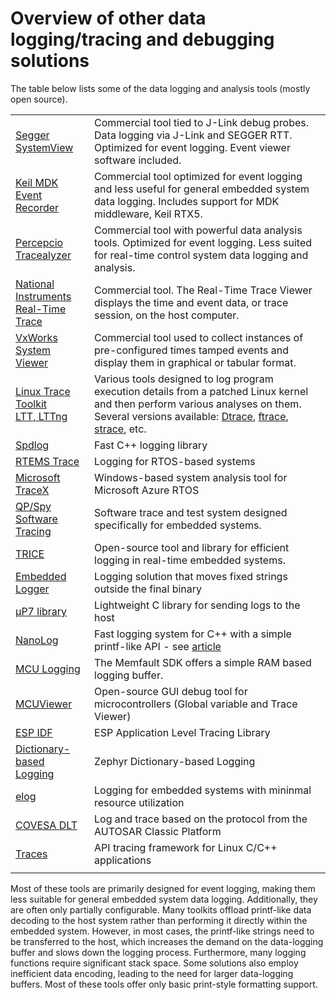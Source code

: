 # Overview of other data logging/tracing and debugging solutions

The table below lists some of the data logging and analysis tools (mostly open source).

|||
|:---|:----|
| [Segger SystemView](https://www.segger.com/products/development-tools/systemview/) |		Commercial tool tied to J-Link debug probes. <br> Data logging via J-Link and SEGGER RTT. Optimized for event logging. Event viewer software included. |
| [Keil MDK Event <br> Recorder](https://www.keil.com/pack/doc/compiler/EventRecorder/html/index.html) |	Commercial tool optimized for event logging and less useful for general embedded system data logging. Includes support for MDK middleware, Keil RTX5. |
| [Percepcio <br> Tracealyzer](https://percepio.com/tracealyzer/) |Commercial tool with powerful data analysis tools. Optimized for event logging. Less suited for real-time control system data logging and analysis.|
|[National Instruments <br> Real-Time Trace](https://www.ni.com/docs/en-US/bundle/labview-2021-real-time-module/page/lvtracehelp/lv_tracetoolkit_help.html) | Commercial tool. The Real-Time Trace Viewer displays the time and event data, or trace session, on the host computer.|
|[VxWorks System Viewer](https://learning.windriver.com/vxworks-7-system-viewer) | Commercial tool used to collect instances of pre-configured times tamped events and display them in graphical or tabular format.|
|[Linux Trace Toolkit <br> LTT, LTTng](https://en.wikipedia.org/wiki/Linux_Trace_Toolkit) | Various tools designed to log program execution details from a patched Linux kernel and then perform various analyses on them. Several versions available:  [Dtrace](https://en.wikipedia.org/wiki/DTrace), [ftrace](https://en.wikipedia.org/wiki/Ftrace), [strace](https://en.wikipedia.org/wiki/Strace), etc.|
|[Spdlog](https://github.com/gabime/spdlog)	| Fast C++ logging library|
|[RTEMS Trace](https://docs.rtems.org/docs/main/user/tracing/introduction.html) | Logging for RTOS-based systems|
|[Microsoft TraceX](https://learn.microsoft.com/en-us/azure/rtos/tracex/overview-tracex) | Windows-based system analysis tool for Microsoft Azure RTOS|
|[QP/Spy <br> Software Tracing](https://www.state-machine.com/qtools/qpspy.html) | Software trace and test system designed specifically for embedded systems.|
|[TRICE](https://github.com/rokath/trice) | Open-source tool and library  for efficient logging in real-time embedded systems.|
|[Embedded Logger](https://github.com/martinribelotta/elog)	| Logging solution that moves fixed strings outside the final binary|
|[μP7 library](https://baical.net/up7.html) | Lightweight C library for sending logs to the host|
|[NanoLog](https://github.com/PlatformLab/NanoLog)| Fast logging system for C++ with a simple printf-like API - see [article](https://www.usenix.org/system/files/conference/atc18/atc18-yang.pdf) |
| [MCU Logging](https://docs.memfault.com/docs/mcu/logging) | The Memfault SDK offers a simple RAM based logging buffer. |
|[MCUViewer](https://github.com/klonyyy/MCUViewer) | Open-source GUI debug tool for microcontrollers (Global variable and Trace Viewer)|
|[ESP IDF](https://github.com/espressif/esp-idf/blob/v5.2.1/docs/en/api-guides/app_trace.rst) | ESP Application Level Tracing Library|
|[Dictionary-based <br> Logging](https://docs.zephyrproject.org/3.1.0/services/logging/index.html#dictionary-based-logging) | Zephyr Dictionary-based Logging|
|[elog](https://github.com/martinribelotta/elog) | Logging for embedded systems with mininmal resource utilization |
|[COVESA DLT](https://github.com/COVESA/dlt-daemon)	| Log and trace based on the protocol from the AUTOSAR Classic Platform|
|[Traces](https://github.com/yotamr/traces) | API tracing framework for Linux C/C++ applications|
| | |

Most of these tools are primarily designed for event logging, making them less suitable for general embedded system data logging. Additionally, they are often only partially configurable. Many toolkits offload printf-like data decoding to the host system rather than performing it directly within the embedded system. However, in most cases, the printf-like strings need to be transferred to the host, which increases the demand on the data-logging buffer and slows down the logging process. Furthermore, many logging functions require significant stack space. Some solutions also employ inefficient data encoding, leading to the need for larger data-logging buffers. Most of these tools offer only basic print-style formatting support.